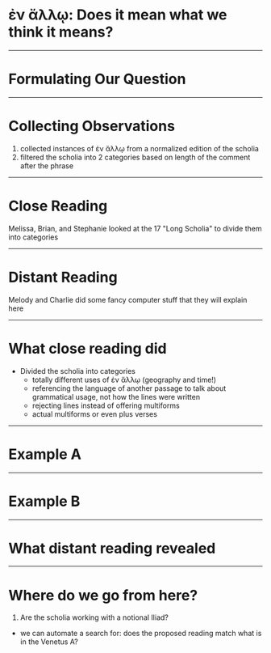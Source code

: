 # ἐν ἄλλῳ: Does it mean what we think it means?

---

# Formulating Our Question

---
# Collecting Observations
1. collected instances of ἐν ἄλλῳ from a normalized edition of the scholia
2. filtered the scholia into 2 categories based on length of the comment after the phrase

---
# Close Reading
Melissa, Brian, and Stephanie looked at the 17 "Long Scholia" to divide them into categories

---
# Distant Reading
Melody and Charlie did some fancy computer stuff that they will explain here

---
# What close reading did
- Divided the scholia into categories
  - totally different uses of ἐν ἄλλῳ (geography and time!)
  - referencing the language of another passage to talk about grammatical usage, not how the lines were written
  - rejecting lines instead of offering multiforms
  - actual multiforms or even plus verses

---
# Example A

---
# Example B

---
# What distant reading revealed

---
# Where do we go from here?
1. Are the scholia working with a notional Iliad?
  - we can automate a search for: does the proposed reading match what is in the Venetus A?
